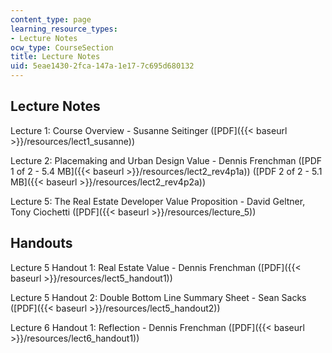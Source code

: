 ```yaml
---
content_type: page
learning_resource_types:
- Lecture Notes
ocw_type: CourseSection
title: Lecture Notes
uid: 5eae1430-2fca-147a-1e17-7c695d680132
---
```


Lecture Notes
-------------

Lecture 1: Course Overview - Susanne Seitinger ([PDF]({{< baseurl >}}/resources/lect1_susanne))

Lecture 2: Placemaking and Urban Design Value - Dennis Frenchman ([PDF 1 of 2 - 5.4 MB]({{< baseurl >}}/resources/lect2_rev4p1a)) ([PDF 2 of 2 - 5.1 MB]({{< baseurl >}}/resources/lect2_rev4p2a))

Lecture 5: The Real Estate Developer Value Proposition - David Geltner, Tony Ciochetti ([PDF]({{< baseurl >}}/resources/lecture_5))

Handouts
--------

Lecture 5 Handout 1: Real Estate Value - Dennis Frenchman ([PDF]({{< baseurl >}}/resources/lect5_handout1))

Lecture 5 Handout 2: Double Bottom Line Summary Sheet - Sean Sacks ([PDF]({{< baseurl >}}/resources/lect5_handout2))

Lecture 6 Handout 1: Reflection - Dennis Frenchman ([PDF]({{< baseurl >}}/resources/lect6_handout1))